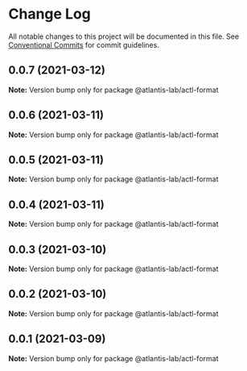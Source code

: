 # Change Log

All notable changes to this project will be documented in this file.
See [Conventional Commits](https://conventionalcommits.org) for commit guidelines.

## 0.0.7 (2021-03-12)

**Note:** Version bump only for package @atlantis-lab/actl-format





## 0.0.6 (2021-03-11)

**Note:** Version bump only for package @atlantis-lab/actl-format





## 0.0.5 (2021-03-11)

**Note:** Version bump only for package @atlantis-lab/actl-format





## 0.0.4 (2021-03-11)

**Note:** Version bump only for package @atlantis-lab/actl-format





## 0.0.3 (2021-03-10)

**Note:** Version bump only for package @atlantis-lab/actl-format





## 0.0.2 (2021-03-10)

**Note:** Version bump only for package @atlantis-lab/actl-format





## 0.0.1 (2021-03-09)

**Note:** Version bump only for package @atlantis-lab/actl-format
